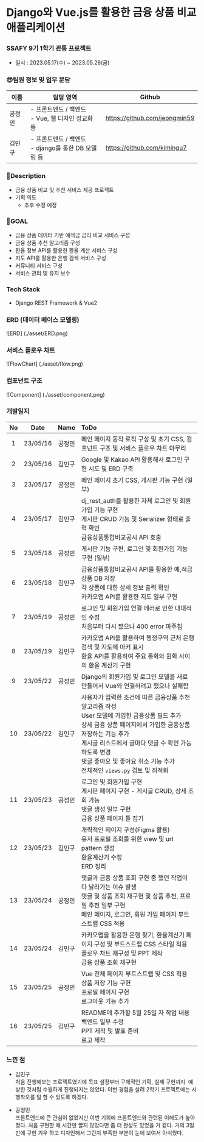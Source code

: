 # Django와 Vue.js를 활용한 금융 상품 비교 애플리케이션
### SSAFY 9기 1학기 관통 프로젝트
- 일시 : 2023.05.17(수) ~ 2023.05.26(금)

### 😎팀원 정보 및 업무 분담
| 이름 | 담당 영역 | Github |
| --- | ------ | ---------- |
| 공정민 | - 프론트엔드 / 백엔드 <br/> - Vue, 웹 디자인 정교화 등 | https://github.com/jeongmin59
| 김민구 | - 프론트엔드 / 백엔드 <br/> - django를 통한 DB 모델링 등 | https://github.com/kimingu7


### 📃Description
- 금융 상품 비교 및 추천 서비스 제공 프로젝트
- 기획 의도
    - 추후 수정 예정

### 🚩GOAL
- 금융 상품 데이터 기반 예적금 금리 비교 서비스 구성
- 금융 상품 추천 알고리즘 구성
- 환율 정보 API를 활용한 환율 계산 서비스 구성
- 지도 API를 활용한 은행 검색 서비스 구성
- 커뮤니티 서비스 구성
- 서비스 관리 및 유지 보수

### Tech Stack
- Django REST Framework & Vue2

### ERD (데이터 베이스 모델링)
![ERD] (./asset/ERD.png)

### 서비스 플로우 차트
![FlowChart] (./asset/flow.png)

### 컴포넌트 구조
![Component] (./asset/component.png)

### 개발일지
| No |  Date |   Name   | ToDo |
| :-: | :-----: | :-------: | :-------- |
| 1 | 23/05/16 |   공정민  | 메인 페이지 동작 로직 구상 및 초기 CSS, 컴포넌트 구조 및 서비스 플로우 차트 마무리 |
| 2 | 23/05/16 |   김민구  | Google 및 Kakao API 활용해서 로그인 구현 시도 및 ERD 구축 |
| 3 | 23/05/17 |   공정민  | 메인 페이지 초기 CSS, 게시판 기능 구현 (일부) |
| 4 | 23/05/17 |   김민구  | dj_rest_auth를 활용한 자체 로그인 및 회원가입 기능 구현 </br> 게시판 CRUD 기능 및 Serializer 형태로 출력 확인 </br> 금융상품통합비교공시 API 호출 |
| 5 | 23/05/18 |   공정민  | 게시판 기능 구현, 로그인 및 회원가입 기능 구현 (일부) |
| 6 | 23/05/18 |   김민구  | 금융상품통합비교공시 API를 활용한 예,적금 상품 DB 저장 </br> 각 상품에 대한 상세 정보 출력 확인 </br> 카카오맵 API를 활용한 지도 일부 구현|
| 7 | 23/05/19 |   공정민  | 로그인 및 회원가입 연결 에러로 인한 대대적인 수정 </br> 처음부터 다시 짰으나 400 error 마주침 |
| 8 | 23/05/19 |   김민구  | 카카오맵 API을 활용하여 행정구역 근처 은행 검색 및 지도에 마커 표시 </br> 환율 API를 활용하여 주요 통화와 원화 사이의 환율 계산기 구현|
| 9 | 23/05/22 |   공정민  | Django의 회원가입 및 로그인 모델을 새로 만들어서 Vue와 연결하려고 했으나 실패함 |
| 10 | 23/05/22 |   김민구  | 사용자가 입력한 조건에 따른 금융상품 추천 알고리즘 작성 </br> User 모델에 가입한 금융상품 필드 추가 </br> 상세 금융 상품 페이지에서 가입한 금융상품 저장하는 기능 추가 </br> 게시글 리스트에서 글마다 댓글 수 확인 가능하도록 변경 </br> 댓글 좋아요 및 좋아요 취소 기능 추가 </br> 전체적인 `views.py` 검토 및 최적화 |
| 11 | 23/05/23 |   공정민  | 로그인 및 회원가입 구현 </br> 게시판 페이지 구현 - 게시글 CRUD, 상세 조회 가능 </br> 댓글 생성 일부 구현 </br> 금융 상품 페이지 틀 잡기 |
| 12 | 23/05/23 |   김민구  | 개략적인 페이지 구성(Figma 활용) </br> 유저 프로필 조회를 위한 view 및 url pattern 생성 </br> 환율계산기 수정 </br> ERD 정리 |
| 13 | 23/05/24 |   공정민  | 댓글과 금융 상품 조회 구현 중 했던 작업이 다 날라가는 이슈 발생 </br> 댓글 및 상품 조회 재구현 및 상품 추천, 프로필 추천 일부 구현 </br> 메인 페이지, 로그인, 회원 가입 페이지 부트스트랩 CSS 적용 |
| 14 | 23/05/24 |   김민구  | 카카오맵을 활용한 은행 찾기, 환율계산기 페이지 구성 및 부트스트랩 CSS 스타일 적용 </br> 플로우 차트 재구성 및 PPT 제작 </br> 금융 상품 조회 재구현|
| 15 | 23/05/25 |   공정민  | Vue 전체 페이지 부트스트랩 및 CSS 적용 </br> 상품 저장 기능 구현 </br> 프로필 페이지 구현 </br> 로그아웃 기능 추가 |
| 16 | 23/05/25 |   김민구  | README에 추가할 5월 25일 자 작업 내용 </br> 백엔드 일부 수정 </br> PPT 제작 및 발표 준비 </br> 로고 제작|

### 느낀 점
- 김민구 <br>
처음 진행해보는 프로젝트였기에 목표 설정부터 구체적인 기획, 실제 구현까지 
예상한 것처럼 수월하게 진행되지는 않았다.
이번 경험을 살려 2학기 프로젝트에는 시행착오를 덜 할 수 있도록 하겠다.

- 공정민 <br>
프론트엔드에 큰 관심이 없었지만 이번 기회에 프론트엔드와 관련된 이해도가 높아졌다.
처음 구현할 때 시간만 끌지 않았다면 좀 더 완성도 있었을 거 같다.
거의 3일만에 구현 겨우 하고 디자인해서 그런지 부족한 부분이 눈에 보여서 아쉬웠다.